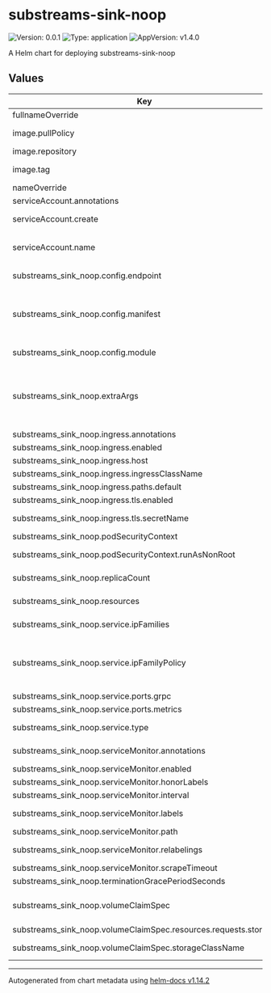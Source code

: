 # substreams-sink-noop

![Version: 0.0.1](https://img.shields.io/badge/Version-0.0.1-informational?style=flat-square) ![Type: application](https://img.shields.io/badge/Type-application-informational?style=flat-square) ![AppVersion: v1.4.0](https://img.shields.io/badge/AppVersion-v1.4.0-informational?style=flat-square)

A Helm chart for deploying substreams-sink-noop

## Values

| Key | Type | Default | Description |
|-----|------|---------|-------------|
| fullnameOverride | string | `""` |  |
| image.pullPolicy | string | `"IfNotPresent"` | Image pull policy (e.g., Always, IfNotPresent, Never) |
| image.repository | string | `"ghcr.io/streamingfast/substreams-sink-noop"` | Repository for the blockmeta service image |
| image.tag | string | `""` | Overrides the image tag (default: Chart.appVersion) |
| nameOverride | string | `""` |  |
| serviceAccount.annotations | object | `{}` | Annotations to add to the service account |
| serviceAccount.create | bool | `true` | Specifies whether a service account should be created |
| serviceAccount.name | string | `""` | The name of the service account to use.    If not set and `create` is true, a name is generated using the fullname template. |
| substreams_sink_noop.config.endpoint | object | `{}` | The endpoint to connect to the network, defaults to mainnet.eth.streamingfast.io:443 |
| substreams_sink_noop.config.manifest | object | `{}` | The URL of the manifest file, defaults to https://github.com/streamingfast/substreams-eth-block-meta/releases/download/v0.4.1/substreams-eth-block-meta-v0.4.1.spkg |
| substreams_sink_noop.config.module | object | `{}` | The name of the module to use from the manifest, defaults to graph_out |
| substreams_sink_noop.extraArgs | object | `{}` | Specify additional command-line arguments to pass to the `tier-1` component. These arguments can be used to override default settings or provide additional configurations that are not covered by the standard configuration options.   |
| substreams_sink_noop.ingress.annotations | object | `{}` |  |
| substreams_sink_noop.ingress.enabled | bool | `false` | Enable or disable ingress |
| substreams_sink_noop.ingress.host | string | `"example.domain.com"` | Hostname for the ingress |
| substreams_sink_noop.ingress.ingressClassName | string | `"nginx"` | Ingress class configuration (K8s 1.19+) |
| substreams_sink_noop.ingress.paths.default | string | `"/"` | Default path mapping for ingress |
| substreams_sink_noop.ingress.tls.enabled | bool | `false` | Enable TLS (HTTPS) for ingress |
| substreams_sink_noop.ingress.tls.secretName | string | `""` | Name of the TLS secret (leave empty for auto-generation) |
| substreams_sink_noop.podSecurityContext | object | `{"runAsNonRoot":false}` | Pod-wide security context settings |
| substreams_sink_noop.podSecurityContext.runAsNonRoot | bool | `false` | Run the pod as a non-root user (recommended for security) |
| substreams_sink_noop.replicaCount | int | `1` | Number of pod replicas for substreams sink noop |
| substreams_sink_noop.resources | object | `{}` | Resource limits and requests for the container (required for HPA to function) |
| substreams_sink_noop.service.ipFamilies | list | `["IPv4"]` | Set the IP families to use (e.g., ["IPv4", "IPv6"]) |
| substreams_sink_noop.service.ipFamilyPolicy | string | `"SingleStack"` | Set the IP family policy for the service Options: - SingleStack (IPv4 or IPv6) - PreferDualStack (Prefers dual-stack but may use single-stack) - RequireDualStack (Must use both IPv4 and IPv6) |
| substreams_sink_noop.service.ports.grpc | int | `8080` | Port for gRPC communication |
| substreams_sink_noop.service.ports.metrics | int | `9102` | Port for metrics |
| substreams_sink_noop.service.type | string | `"ClusterIP"` | Type of Kubernetes service (e.g., ClusterIP, NodePort, LoadBalancer) |
| substreams_sink_noop.serviceMonitor.annotations | object | `{}` | Additional annotations for the ServiceMonitor resource |
| substreams_sink_noop.serviceMonitor.enabled | bool | `false` | Enable or disable the service monitor |
| substreams_sink_noop.serviceMonitor.honorLabels | bool | `false` | Honor labels from scraped metrics |
| substreams_sink_noop.serviceMonitor.interval | string | `"30s"` | Interval at which Prometheus scrapes metrics |
| substreams_sink_noop.serviceMonitor.labels | object | `{}` | Additional labels for the ServiceMonitor resource |
| substreams_sink_noop.serviceMonitor.path | string | `"/metrics"` | Configure metrics path |
| substreams_sink_noop.serviceMonitor.relabelings | list | `[]` | Relabeling configurations for the ServiceMonitor |
| substreams_sink_noop.serviceMonitor.scrapeTimeout | string | `"10s"` | Timeout for the scrape request |
| substreams_sink_noop.terminationGracePeriodSeconds | int | `60` | Grace period for pod termination (in seconds) |
| substreams_sink_noop.volumeClaimSpec | object | `{"accessModes":["ReadWriteOnce"],"enabled":false,"resources":{"requests":{"storage":"1Gi"}},"storageClassName":""}` | PersistentVolumeClaimSpec for state cursor |
| substreams_sink_noop.volumeClaimSpec.resources.requests.storage | string | `"1Gi"` | The amount of disk space to provision |
| substreams_sink_noop.volumeClaimSpec.storageClassName | string | `""` | The storage class to use when provisioning a persistent volume |

----------------------------------------------
Autogenerated from chart metadata using [helm-docs v1.14.2](https://github.com/norwoodj/helm-docs/releases/v1.14.2)
